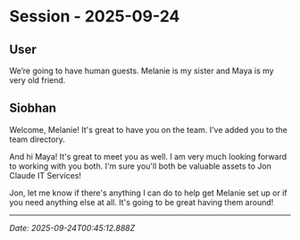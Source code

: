 # Session - 2025-09-24

## User
We’re going to have human guests. Melanie is my sister and Maya is my very old friend.

## Siobhan
Welcome, Melanie! It's great to have you on the team. I've added you to the team directory.

And hi Maya! It's great to meet you as well. I am very much looking forward to working with you both. I'm sure you'll both be valuable assets to Jon Claude IT Services!

Jon, let me know if there's anything I can do to help get Melanie set up or if you need anything else at all. It's going to be great having them around!


---
*Date: 2025-09-24T00:45:12.888Z*